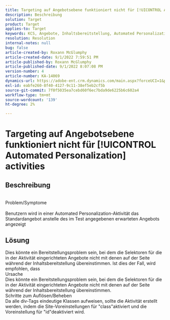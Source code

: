 ```yaml
---
title: Targeting auf Angebotsebene funktioniert nicht für [!UICONTROL Automated Personalization] activities
description: Beschreibung
solution: Target
product: Target
applies-to: Target
keywords: KCS, Angebote, Inhaltsbereitstellung, Automated Personalization, Target
resolution: Resolution
internal-notes: null
bug: false
article-created-by: Roxann McGlumphy
article-created-date: 9/1/2022 7:59:51 PM
article-published-by: Roxann McGlumphy
article-published-date: 9/1/2022 8:07:08 PM
version-number: 4
article-number: KA-14069
dynamics-url: https://adobe-ent.crm.dynamics.com/main.aspx?forceUCI=1&pagetype=entityrecord&etn=knowledgearticle&id=9cd741a0-302a-ed11-9db1-002248086a27
exl-id: eabfe260-8f40-4127-9c11-38ef5eb2cf5b
source-git-commit: 7f0f5035ea7cebd60f6ec7bda9de6225b6c602a4
workflow-type: tm+mt
source-wordcount: '139'
ht-degree: 2%

---
```


# Targeting auf Angebotsebene funktioniert nicht für [!UICONTROL Automated Personalization] activities

## Beschreibung

<br>Problem/Symptome<br><br>
Benutzern wird in einer Automated Personalization-Aktivität das Standardangebot anstelle des im Test angegebenen erwarteten Angebots angezeigt


## Lösung


Dies könnte ein Bereitstellungsproblem sein, bei dem die Selektoren für die in der Aktivität eingerichteten Angebote nicht mit denen auf der Seite während der Inhaltsbereitstellung übereinstimmen. Ist dies der Fall, wird empfohlen, dass
<br>Ursache<br>
Dies könnte ein Bereitstellungsproblem sein, bei dem die Selektoren für die in der Aktivität eingerichteten Angebote nicht mit denen auf der Seite während der Inhaltsbereitstellung übereinstimmen.
<br>Schritte zum Auflösen/Beheben<br>
Da alle div-Tags eindeutige Klassen aufweisen, sollte die Aktivität erstellt werden, indem die Site-Voreinstellungen für &quot;class&quot;aktiviert und die Voreinstellung für &quot;id&quot;deaktiviert wird.
